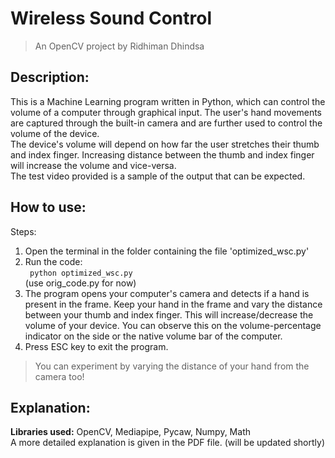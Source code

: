 # Wireless Sound Control
> An OpenCV project by Ridhiman Dhindsa  

## Description:
This is a Machine Learning program written in Python, which can control the volume of a computer through graphical input. The user's hand movements are captured through the built-in camera and are further used to control the volume of the device.    
The device's volume will depend on how far the user stretches their thumb and index finger. Increasing distance between the thumb and index finger will increase the volume and vice-versa.  
The test video provided is a sample of the output that can be expected.   

## How to use:
Steps:  
1)  Open the terminal in the folder containing the file 'optimized_wsc.py'
2)  Run the code:   
``` python optimized_wsc.py```  
(use orig_code.py for now)
3)  The program opens your computer's camera and detects if a hand is present in the frame. Keep your hand in the frame and vary the distance between your thumb and index finger. This will increase/decrease the volume of your device. You can observe this on the volume-percentage indicator on the side or the native volume bar of the computer.
4) Press ESC key to exit the program.
> You can experiment by varying the distance of your hand from the camera too!

## Explanation:
**Libraries used:** OpenCV, Mediapipe, Pycaw, Numpy, Math  
A more detailed explanation is given in the PDF file. (will be updated shortly)